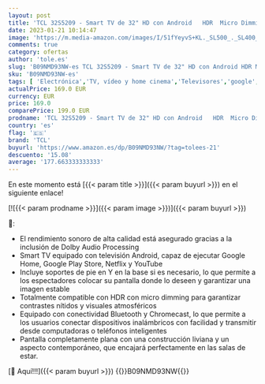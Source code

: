 ```yaml
---
layout: post
title: 'TCL 32S5209 - Smart TV de 32" HD con Android   HDR  Micro Dimming  Dolby Audio  Google Assistant  Chromecast  Google Home  Slim Design'
date: 2023-01-21 10:14:47
image: 'https://m.media-amazon.com/images/I/51fYeyvS+KL._SL500_._SL400_.jpg'
comments: true
category: ofertas
author: 'tole.es'
slug: 'B09NMD93NW-es TCL 32S5209 - Smart TV de 32" HD con Android HDR Micro...'
sku: 'B09NMD93NW-es'
tags: [ 'Electrónica','TV, vídeo y home cinema','Televisores','google','home','tcl','🇪🇸', ]
actualPrice: 169.0 EUR
currency: EUR
price: 169.0
comparePrice: 199.0 EUR
prodname: 'TCL 32S5209 - Smart TV de 32" HD con Android   HDR  Micro Dimming  Dolby Audio  Google Assistant  Chromecast  Google Home  Slim Design'
country: 'es'
flag: '🇪🇸'
brand: 'TCL'
buyurl: 'https://www.amazon.es/dp/B09NMD93NW/?tag=tolees-21'
descuento: '15.08'
average: '177.663333333333'
---
```


En este momento está [{{< param title >}}]({{< param buyurl >}}) en el siguiente enlace!

[![{{< param prodname >}}]({{< param image >}})]({{< param buyurl >}})

🔎:

- El rendimiento sonoro de alta calidad está asegurado gracias a la inclusión de Dolby Audio Processing
- Smart TV equipado con televisión Android, capaz de ejecutar Google Home, Google Play Store, Netflix y YouTube
- Incluye soportes de pie en Y en la base si es necesario, lo que permite a los espectadores colocar su pantalla donde lo deseen y garantizar una imagen estable
- Totalmente compatible con HDR con micro dimming para garantizar contrastes nítidos y visuales atmosféricos
- Equipado con conectividad Bluetooth y Chromecast, lo que permite a los usuarios conectar dispositivos inalámbricos con facilidad y transmitir desde computadoras o teléfonos inteligentes
- Pantalla completamente plana con una construcción liviana y un aspecto contemporáneo, que encajará perfectamente en las salas de estar.

[🛒 Aquí!!!]({{< param buyurl >}})
{{<world>}}B09NMD93NW{{</world>}}
